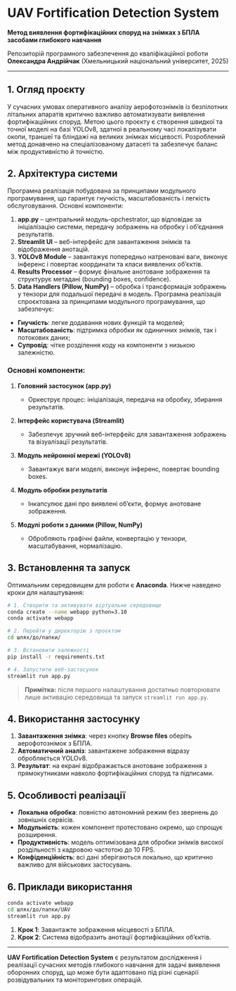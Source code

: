 # UAV Fortification Detection System

**Метод виявлення фортифікаційних споруд на знімках з БПЛА засобами глибокого навчання**

Репозиторій програмного забезпечення до кваліфікаційної роботи **Олександра Андрійчак** (Хмельницький національний університет, 2025)

---

## 1. Огляд проєкту

У сучасних умовах оперативного аналізу аерофотознімків із безпілотних літальних апаратів критично важливо автоматизувати виявлення фортифікаційних споруд. Метою цього проєкту є створення швидкої та точної моделі на базі YOLOv8, здатної в реальному часі локалізувати окопи, траншеї та бліндажі на великих знімках місцевості. Розроблений метод донавчено на спеціалізованому датасеті та забезпечує баланс між продуктивністю й точністю.

## 2. Архітектура системи

Програмна реалізація побудована за принципами модульного програмування, що гарантує гнучкість, масштабованість і легкість обслуговування. Основні компоненти:

1. **app.py** – центральний модуль-орchestrator, що відповідає за ініціалізацію системи, передачу зображень на обробку і об’єднання результатів.
2. **Streamlit UI** – веб-інтерфейс для завантаження знімків та відображення анотацій.
3. **YOLOv8 Module** – завантажує попередньо натреновані ваги, виконує інференс і повертає координати та класи виявлених об’єктів.
4. **Results Processor** – формує фінальне анотоване зображення та структурує метадані (bounding boxes, confidence).
5. **Data Handlers (Pillow, NumPy)** – обробка і трансформація зображень у тензори для подальшої передачі в модель.
   Програмна реалізація спроєктована за принципами модульного програмування, що забезпечує:

* **Гнучкість**: легке додавання нових функцій та моделей;
* **Масштабованість**: підтримка обробки як одиничних знімків, так і потокових даних;
* **Супровід**: чітке розділення коду на компоненти з низькою залежністю.

### Основні компоненти:

1. **Головний застосунок (app.py)**

   * Оркеструє процес: ініціалізація, передача на обробку, збирання результатів.
2. **Інтерфейс користувача (Streamlit)**

   * Забезпечує зручний веб-інтерфейс для завантаження зображень та візуалізації результатів.
3. **Модуль нейронної мережі (YOLOv8)**

   * Завантажує ваги моделі, виконує інференс, повертає bounding boxes.
4. **Модуль обробки результатів**

   * Інкапсулює дані про виявлені об’єкти, формує анотоване зображення.
5. **Модулі роботи з даними (Pillow, NumPy)**

   * Обробляють графічні файли, конвертацію у тензори, масштабування, нормалізацію.

## 3. Встановлення та запуск

Оптимальним середовищем для роботи є **Anaconda**. Нижче наведено кроки для налаштування:

```bash
# 1. Створити та активувати віртуальне середовище
conda create --name webapp python=3.10
conda activate webapp

# 2. Перейти у директорію з проєктом
cd шлях/до/папки/

# 3. Встановити залежності
pip install -r requirements.txt

# 4. Запустити веб-застосунок
streamlit run app.py
```

> **Примітка:** після першого налаштування достатньо повторювати лише активацію середовища та запуск `streamlit run app.py`.

## 4. Використання застосунку

1. **Завантаження знімка**: через кнопку **Browse files** оберіть аерофотознімок з БПЛА.
2. **Автоматичний аналіз**: завантажене зображення відразу обробляється YOLOv8.
3. **Результат**: на екрані відображається анотоване зображення з прямокутниками навколо фортифікаційних споруд та підписами.



## 5. Особливості реалізації

* **Локальна обробка**: повністю автономний режим без звернень до зовнішніх сервісів.
* **Модульність**: кожен компонент протестовано окремо, що спрощує розширення.
* **Продуктивність**: модель оптимізована для обробки знімків високої роздільності з кадровою частотою до 10 FPS.
* **Конфіденційність**: всі дані зберігаються локально, що критично важливо для військових застосувань.

## 6. Приклади використання

```bash
conda activate webapp
cd шлях/до/папки/UAV 
streamlit run app.py
```

1. **Крок 1**: Завантажте зображення місцевості з БПЛА.
2. **Крок 2**: Система відобразить анотації фортифікаційних об’єктів.

---

**UAV Fortification Detection System** є результатом дослідження і реалізації сучасних методів глибокого навчання для задачі виявлення оборонних споруд, що може бути адаптовано під різні сценарії розвідувальних та моніторингових операцій.
